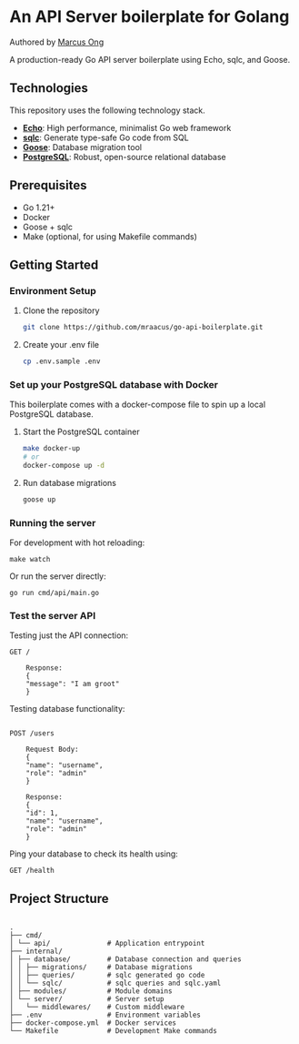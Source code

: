 # An API Server boilerplate for Golang

Authored by [Marcus Ong](https://github.com/mraacus)

A production-ready Go API server boilerplate using Echo, sqlc, and Goose.

## Technologies

This repository uses the following technology stack.

- **[Echo](https://echo.labstack.com/)**: High performance, minimalist Go web framework
- **[sqlc](https://docs.sqlc.dev/)**: Generate type-safe Go code from SQL
- **[Goose](https://github.com/pressly/goose)**: Database migration tool
- **[PostgreSQL](https://www.postgresql.org/)**: Robust, open-source relational database

## Prerequisites

- Go 1.21+
- Docker
- Goose + sqlc
- Make (optional, for using Makefile commands)

## Getting Started

### Environment Setup

1. Clone the repository

   ```bash
   git clone https://github.com/mraacus/go-api-boilerplate.git
   ```

2. Create your .env file
   ```bash
   cp .env.sample .env
   ```

### Set up your PostgreSQL database with Docker

This boilerplate comes with a docker-compose file to spin up a local PostgreSQL database.

1. Start the PostgreSQL container

   ```bash
   make docker-up
   # or
   docker-compose up -d
   ```

2. Run database migrations
   ```bash
   goose up
   ```

### Running the server

For development with hot reloading:

    make watch

Or run the server directly:

    go run cmd/api/main.go

### Test the server API

Testing just the API connection:

```
GET /

    Response:
    {
    "message": "I am groot"
    }
```

Testing database functionality:

```

POST /users

    Request Body:
    {
    "name": "username",
    "role": "admin"
    }

    Response:
    {
    "id": 1,
    "name": "username",
    "role": "admin"
    }

```

Ping your database to check its health using:

```
GET /health
```

## Project Structure

```

.
├── cmd/
│ └── api/              # Application entrypoint
├── internal/
│ ├── database/         # Database connection and queries
│ │ ├── migrations/     # Database migrations
│ │ ├── queries/        # sqlc generated go code
│ │ └── sqlc/           # sqlc queries and sqlc.yaml
│ ├── modules/          # Module domains
│ └── server/           # Server setup
│   └── middlewares/    # Custom middleware
├── .env                # Environment variables
├── docker-compose.yml  # Docker services
└── Makefile            # Development Make commands

```
